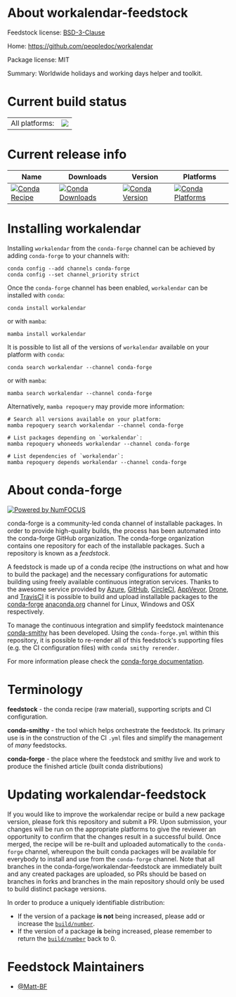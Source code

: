 About workalendar-feedstock
===========================

Feedstock license: [BSD-3-Clause](https://github.com/conda-forge/workalendar-feedstock/blob/main/LICENSE.txt)

Home: https://github.com/peopledoc/workalendar

Package license: MIT

Summary: Worldwide holidays and working days helper and toolkit.

Current build status
====================


<table><tr><td>All platforms:</td>
    <td>
      <a href="https://dev.azure.com/conda-forge/feedstock-builds/_build/latest?definitionId=6911&branchName=main">
        <img src="https://dev.azure.com/conda-forge/feedstock-builds/_apis/build/status/workalendar-feedstock?branchName=main">
      </a>
    </td>
  </tr>
</table>

Current release info
====================

| Name | Downloads | Version | Platforms |
| --- | --- | --- | --- |
| [![Conda Recipe](https://img.shields.io/badge/recipe-workalendar-green.svg)](https://anaconda.org/conda-forge/workalendar) | [![Conda Downloads](https://img.shields.io/conda/dn/conda-forge/workalendar.svg)](https://anaconda.org/conda-forge/workalendar) | [![Conda Version](https://img.shields.io/conda/vn/conda-forge/workalendar.svg)](https://anaconda.org/conda-forge/workalendar) | [![Conda Platforms](https://img.shields.io/conda/pn/conda-forge/workalendar.svg)](https://anaconda.org/conda-forge/workalendar) |

Installing workalendar
======================

Installing `workalendar` from the `conda-forge` channel can be achieved by adding `conda-forge` to your channels with:

```
conda config --add channels conda-forge
conda config --set channel_priority strict
```

Once the `conda-forge` channel has been enabled, `workalendar` can be installed with `conda`:

```
conda install workalendar
```

or with `mamba`:

```
mamba install workalendar
```

It is possible to list all of the versions of `workalendar` available on your platform with `conda`:

```
conda search workalendar --channel conda-forge
```

or with `mamba`:

```
mamba search workalendar --channel conda-forge
```

Alternatively, `mamba repoquery` may provide more information:

```
# Search all versions available on your platform:
mamba repoquery search workalendar --channel conda-forge

# List packages depending on `workalendar`:
mamba repoquery whoneeds workalendar --channel conda-forge

# List dependencies of `workalendar`:
mamba repoquery depends workalendar --channel conda-forge
```


About conda-forge
=================

[![Powered by
NumFOCUS](https://img.shields.io/badge/powered%20by-NumFOCUS-orange.svg?style=flat&colorA=E1523D&colorB=007D8A)](https://numfocus.org)

conda-forge is a community-led conda channel of installable packages.
In order to provide high-quality builds, the process has been automated into the
conda-forge GitHub organization. The conda-forge organization contains one repository
for each of the installable packages. Such a repository is known as a *feedstock*.

A feedstock is made up of a conda recipe (the instructions on what and how to build
the package) and the necessary configurations for automatic building using freely
available continuous integration services. Thanks to the awesome service provided by
[Azure](https://azure.microsoft.com/en-us/services/devops/), [GitHub](https://github.com/),
[CircleCI](https://circleci.com/), [AppVeyor](https://www.appveyor.com/),
[Drone](https://cloud.drone.io/welcome), and [TravisCI](https://travis-ci.com/)
it is possible to build and upload installable packages to the
[conda-forge](https://anaconda.org/conda-forge) [anaconda.org](https://anaconda.org/)
channel for Linux, Windows and OSX respectively.

To manage the continuous integration and simplify feedstock maintenance
[conda-smithy](https://github.com/conda-forge/conda-smithy) has been developed.
Using the ``conda-forge.yml`` within this repository, it is possible to re-render all of
this feedstock's supporting files (e.g. the CI configuration files) with ``conda smithy rerender``.

For more information please check the [conda-forge documentation](https://conda-forge.org/docs/).

Terminology
===========

**feedstock** - the conda recipe (raw material), supporting scripts and CI configuration.

**conda-smithy** - the tool which helps orchestrate the feedstock.
                   Its primary use is in the construction of the CI ``.yml`` files
                   and simplify the management of *many* feedstocks.

**conda-forge** - the place where the feedstock and smithy live and work to
                  produce the finished article (built conda distributions)


Updating workalendar-feedstock
==============================

If you would like to improve the workalendar recipe or build a new
package version, please fork this repository and submit a PR. Upon submission,
your changes will be run on the appropriate platforms to give the reviewer an
opportunity to confirm that the changes result in a successful build. Once
merged, the recipe will be re-built and uploaded automatically to the
`conda-forge` channel, whereupon the built conda packages will be available for
everybody to install and use from the `conda-forge` channel.
Note that all branches in the conda-forge/workalendar-feedstock are
immediately built and any created packages are uploaded, so PRs should be based
on branches in forks and branches in the main repository should only be used to
build distinct package versions.

In order to produce a uniquely identifiable distribution:
 * If the version of a package **is not** being increased, please add or increase
   the [``build/number``](https://docs.conda.io/projects/conda-build/en/latest/resources/define-metadata.html#build-number-and-string).
 * If the version of a package **is** being increased, please remember to return
   the [``build/number``](https://docs.conda.io/projects/conda-build/en/latest/resources/define-metadata.html#build-number-and-string)
   back to 0.

Feedstock Maintainers
=====================

* [@Matt-BF](https://github.com/Matt-BF/)

